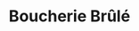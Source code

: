 ---
title: "Boucherie Brûlé"
url: /victoriaville/boucherie-brule-boulevard-des-bois-francs-nord/
shop: butcher
---